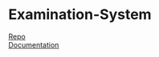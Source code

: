 # Examination-System
[Repo](https://github.com/Mona400/Examination-System/tree/master)
<br>
[Documentation](https://github.com/Mona400/SqlProject)
